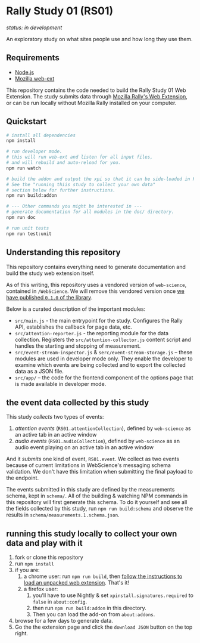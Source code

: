 # Rally Study 01 (RS01)

_status: in development_

An exploratory study on what sites people use and how long they use them.

## Requirements
* [Node.js](https://nodejs.org/en/)
* [Mozilla web-ext](https://extensionworkshop.com/documentation/develop/getting-started-with-web-ext/)

This repository contains the code needed to build the Rally Study 01 Web Extension. 
The study submits data through [Mozilla Rally's Web Extension](https://github.com/mozilla-rally/rally-core-addon),
or can be run locally without Mozilla Rally installed on your computer.

## Quickstart

```bash
# install all dependencies
npm install

# run developer mode.
# this will run web-ext and listen for all input files, 
# and will rebuild and auto-reload for you.
npm run watch

# build the addon and output the xpi so that it can be side-loaded in Firefox Nightly.
# See the "running thiis study to collect your own data" 
# section below for further instructions.
npm run build:addon

# --- Other commands you might be interested in ---
# generate documentation for all modules in the doc/ directory.
npm run doc

# run unit tests
npm run test:unit
```

## Understanding this repository

This repository contains everything need to generate documentation and build the study web extension itself.

As of this writing, this repository uses a vendored version of `web-science`, contained in `/WebScience`. We will remove this vendored version once
[we have published `0.1.0` of the library](https://github.com/mozilla-rally/web-science/issues/3).

Below is a curated description of the important modules:

- `src/main.js` - the main entrypoint for the study. Configures the Rally API, establishes the callback for page data, etc.
- `src/attention-reporter.js` - the reporting module for the data collection. Registers the `src/attention-collector.js` content script and handles the starting and stopping of measurement.
- `src/event-stream-inspector.js` & `serc/event-stream-storage.js` – these modules are used in developer mode only. They enable the developer to examine which events are being collected and to export the collected data as a JSON file.
- `src/app/` – the code for the frontend component of the options page that is made available in developer mode.

## the event data collected by this study

This study *collects* two types of events:
1. *attention events* (`RS01.attentionCollection`), defined by `web-science` as an active tab in an active window
2. *audio events* (`RS01.audioCollection`), defined by `web-science` as an audio event playing on an active tab in an active window

And it *submits* one kind of event, `RS01.event`. We collect as two events because of current limitations in WebScience's messaging schema validation. We don't have this limitation when submitting the final payload to the endpoint.

The events submitted in this study are defined by the measurements schema, kept in `schema/`. All of the building & watching NPM commands in this repository will first generate this schema. To do it yourself and see all the fields collected by this study, run `npm run build:schema` and observe the results in `schema/measurements.1.schema.json`.

## running this study locally to collect your own data and play with it

1. fork or clone this repository
2. run `npm install`
3. if you are:
   1. a chrome user: run `npm run build`, then [follow the instructions to load an unpacked web extension](https://developer.chrome.com/docs/extensions/mv2/getstarted/). That's it!
   2. a firefox user: 
      1. you'll have to use Nightly & set `xpinstall.signatures.required` to `false` in `about:config`. 
      2. then run `npm run build:addon` in this directory.
      3. Then you can load the add-on from `about:addons`.
4. browse for a few days to generate data.
5. Go the the extension page and click the `download JSON` button on the top right.
